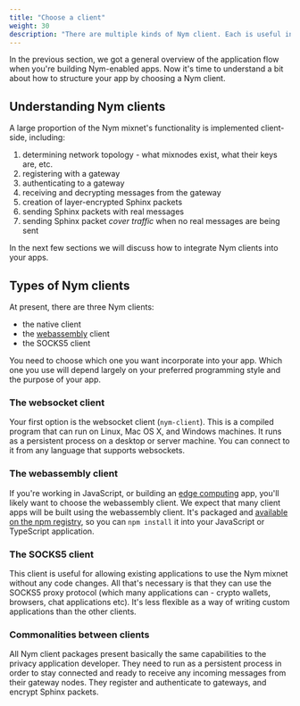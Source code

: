 ```yaml
---
title: "Choose a client"
weight: 30
description: "There are multiple kinds of Nym client. Each is useful in different situations. Here's how to choose."
---
```


In the previous section, we got a general overview of the application flow when you're building Nym-enabled apps. Now it's time to understand a bit about how to structure your app by choosing a Nym client.

## Understanding Nym clients

A large proportion of the Nym mixnet's functionality is implemented client-side, including:

1. determining network topology - what mixnodes exist, what their keys are, etc.
2. registering with a gateway
3. authenticating to a gateway
4. receiving and decrypting messages from the gateway
5. creation of layer-encrypted Sphinx packets
6. sending Sphinx packets with real messages
7. sending Sphinx packet _cover traffic_ when no real messages are being sent

In the next few sections we will discuss how to integrate Nym clients into your apps.

## Types of Nym clients

At present, there are three Nym clients:

- the native client
- the [webassembly](https://webassembly.org/) client
- the SOCKS5 client

You need to choose which one you want incorporate into your app. Which one you use will depend largely on your preferred programming style and the purpose of your app.

### The websocket client

Your first option is the websocket client (`nym-client`). This is a compiled program that can run on Linux, Mac OS X, and Windows machines. It runs as a persistent process on a desktop or server machine. You can connect to it from any language that supports websockets.

### The webassembly client

If you're working in JavaScript, or building an [edge computing](https://en.wikipedia.org/wiki/Edge_computing) app, you'll likely want to choose the webassembly client. We expect that many client apps will be built using the webassembly client. It's packaged and [available on the npm registry](https://www.npmjs.com/package/@nymproject/nym-client-wasm), so you can `npm install` it into your JavaScript or TypeScript application.

### The SOCKS5 client

This client is useful for allowing existing applications to use the Nym mixnet without any code changes. All that's necessary is that they can use the SOCKS5 proxy protocol (which many applications can - crypto wallets, browsers, chat applications etc). It's less flexible as a way of writing custom applications than the other clients.

### Commonalities between clients

All Nym client packages present basically the same capabilities to the privacy application developer. They need to run as a persistent process in order to stay connected and ready to receive any incoming messages from their gateway nodes. They register and authenticate to gateways, and encrypt Sphinx packets.
